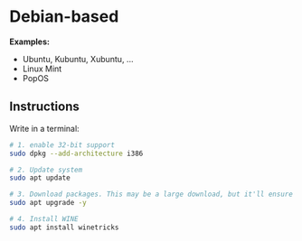 # Debian-based
**Examples:**
- Ubuntu, Kubuntu, Xubuntu, ...
- Linux Mint
- PopOS

## Instructions
Write in a terminal:
```bash
# 1. enable 32-bit support
sudo dpkg --add-architecture i386

# 2. Update system
sudo apt update

# 3. Download packages. This may be a large download, but it'll ensure compatiblity
sudo apt upgrade -y

# 4. Install WINE
sudo apt install winetricks
```

